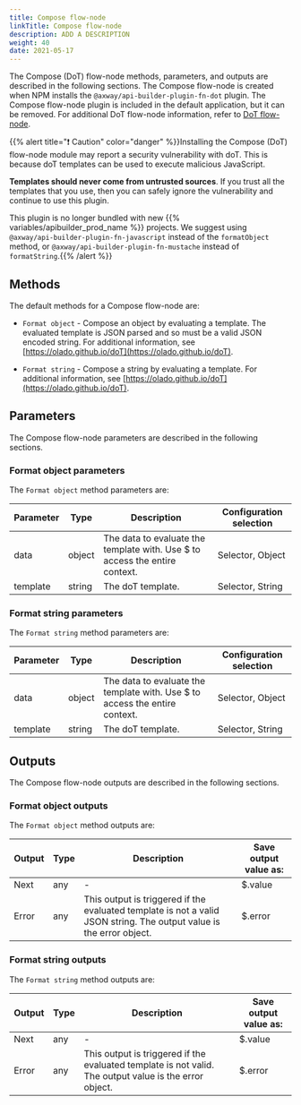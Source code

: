 ```yaml
---
title: Compose flow-node
linkTitle: Compose flow-node
description: ADD A DESCRIPTION
weight: 40
date: 2021-05-17
---
```


The Compose (DoT) flow-node methods, parameters, and outputs are described in the following sections. The Compose flow-node is created when NPM installs the `@axway/api-builder-plugin-fn-dot` plugin. The Compose flow-node plugin is included in the default application, but it can be removed. For additional DoT flow-node information, refer to [DoT flow-node](/docs/developer_guide/flows/flow-nodes/dot_flow-node/).

{{% alert title="❗️ Caution" color="danger" %}}Installing the Compose (DoT) flow-node module may report a security vulnerability with doT. This is because doT templates can be used to execute malicious JavaScript.

**Templates should never come from untrusted sources**. If you trust all the templates that you use, then you can safely ignore the vulnerability and continue to use this plugin.

This plugin is no longer bundled with new {{% variables/apibuilder_prod_name %}} projects. We suggest using `@axway/api-builder-plugin-fn-javascript` instead of the `formatObject` method, or `@axway/api-builder-plugin-fn-mustache` instead of `formatString`.{{% /alert %}}

## Methods

The default methods for a Compose flow-node are:

* `Format object` - Compose an object by evaluating a template. The evaluated template is JSON parsed and so must be a valid JSON encoded string. For additional information, see [https://olado.github.io/doT](https://olado.github.io/doT).

* `Format string` - Compose a string by evaluating a template. For additional information, see [https://olado.github.io/doT](https://olado.github.io/doT).

## Parameters

The Compose flow-node parameters are described in the following sections.

### Format object parameters

The `Format object` method parameters are:

| Parameter | Type | Description | Configuration selection |
| --- | --- | --- | --- |
| data | object | The data to evaluate the template with. Use $ to access the entire context. | Selector, Object |
| template | string | The doT template. | Selector, String |

### Format string parameters

The `Format string` method parameters are:

| Parameter | Type | Description | Configuration selection |
| --- | --- | --- | --- |
| data | object | The data to evaluate the template with. Use $ to access the entire context. | Selector, Object |
| template | string | The doT template. | Selector, String |

## Outputs

The Compose flow-node outputs are described in the following sections.

### Format object outputs

The `Format object` method outputs are:

| Output | Type | Description | Save output value as: |
| --- | --- | --- | --- |
| Next | any | \- | $.value |
| Error | any | This output is triggered if the evaluated template is not a valid JSON string. The output value is the error object. | $.error |

### Format string outputs

The `Format string` method outputs are:

| Output | Type | Description | Save output value as: |
| --- | --- | --- | --- |
| Next | any | \- | $.value |
| Error | any | This output is triggered if the evaluated template is not valid. The output value is the error object. | $.error |
